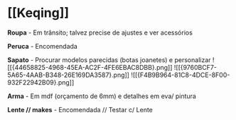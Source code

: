 
# [[Keqing]]
**Roupa** - Em trânsito; talvez precise de ajustes e ver acessórios

**Peruca** - Encomendada

**Sapato** - Procurar modelos parecidas (botas joanetes) e personalizar
![[{44658825-4968-45EA-AC2F-4FE6EBAC8DBB}.png]]
![[{9760BCF7-5A65-4AAB-B348-26E169DA3587}.png]]
![[{F4B9B964-81C8-4DCE-8F00-932F22942B09}.png]]

**Arma** - Em mdf  (orçamento de 6mm) e detalhes em eva/ pintura

**Lente // makes** - Encomendada // Testar  c/ Lente